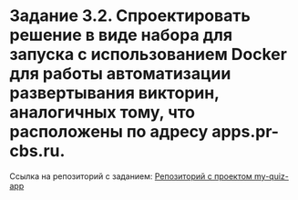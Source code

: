 # Задание 3.2. Спроектировать решение в виде набора для запуска с использованием Docker для работы автоматизации развертывания викторин, аналогичных тому, что расположены по адресу apps.pr-cbs.ru.
Ссылка на репозиторий с заданием:
[Репозиторий с проектом my-quiz-app](https://github.com/vichnya/my-quiz-app)
